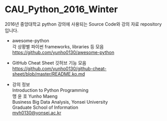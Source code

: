 # CAU_Python_2016_Winter
2016년 중앙대학교 python 강의에 사용되는 Source Code와 강의 자료 repository 입니다.   
  
- awesome-python  
각 상황별 파이썬 frameworks, libraries 등 모음  
<https://github.com/yunho0130/awesome-python>
  
- GitHub Cheat Sheet 
깃허브 기능 모음
<https://github.com/yunho0130/github-cheat-sheet/blob/master/README.ko.md>

- 강의 정보  
Introduction to Python Programming  
맹 윤 호 Yunho Maeng  
Business Big Data Analysis, Yonsei University  
Graduate School of Information   
myh0130@yonsei.ac.kr   
